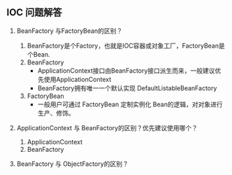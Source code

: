 ## IOC 问题解答
1. BeanFactory 与FactoryBean的区别？
    1. BeanFactory是个Factory，也就是IOC容器或对象工厂，FactoryBean是个Bean.
    2. BeanFactory
       - ApplicationContext接口由BeanFactory接口派生而来，一般建议优先使用ApplicationContext
       - BeanFactory拥有唯一一个默认实现 DefaultListableBeanFactory
    3. FactoryBean
        - 一般用户可通过 FactoryBean 定制实例化 Bean的逻辑，对对象进行生产、修饰。
2. ApplicationContext 与 BeanFactory的区别？优先建议使用哪个？
    1. ApplicationContext
    2. BeanFactory

3. BeanFactory 与 ObjectFactory的区别？